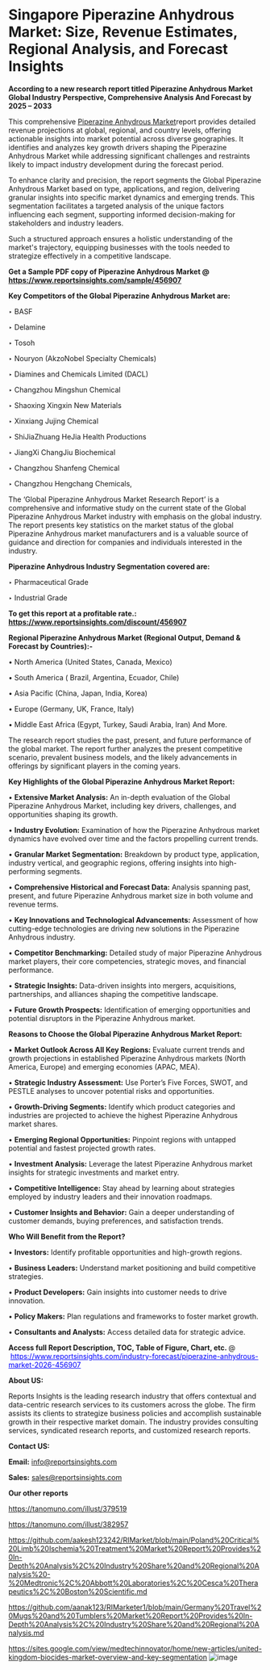 # Singapore Piperazine Anhydrous Market: Size, Revenue Estimates, Regional Analysis, and Forecast Insights

<strong>According to a new research report titled Piperazine Anhydrous Market Global Industry Perspective, Comprehensive Analysis And Forecast by 2025 – 2033</strong>

This comprehensive <a href=https://www.reportsinsights.com/sample/456907>Piperazine Anhydrous Market</a>report provides detailed revenue projections at global, regional, and country levels, offering actionable insights into market potential across diverse geographies. It identifies and analyzes key growth drivers shaping the Piperazine Anhydrous Market while addressing significant challenges and restraints likely to impact industry development during the forecast period.

To enhance clarity and precision, the report segments the Global Piperazine Anhydrous Market based on type, applications, and region, delivering granular insights into specific market dynamics and emerging trends. This segmentation facilitates a targeted analysis of the unique factors influencing each segment, supporting informed decision-making for stakeholders and industry leaders.

Such a structured approach ensures a holistic understanding of the market's trajectory, equipping businesses with the tools needed to strategize effectively in a competitive landscape.

<strong>Get a Sample PDF copy of Piperazine Anhydrous Market </strong><strong>@<a href=https://www.reportsinsights.com/sample/456907 style=color:#0000ff;> https://www.reportsinsights.com/sample/456907</a></strong></font>

<strong>Key Competitors of the Global Piperazine Anhydrous Market are:</strong>

‣ BASF

‣ Delamine

‣ Tosoh

‣ Nouryon (AkzoNobel Specialty Chemicals)

‣ Diamines and Chemicals Limited (DACL)

‣ Changzhou Mingshun Chemical

‣ Shaoxing Xingxin New Materials

‣ Xinxiang Jujing Chemical

‣ ShiJiaZhuang HeJia Health Productions

‣ JiangXi ChangJiu Biochemical

‣ Changzhou Shanfeng Chemical

‣ Changzhou Hengchang Chemicals,

The ‘Global Piperazine Anhydrous Market Research Report’ is a comprehensive and informative study on the current state of the Global Piperazine Anhydrous Market industry with emphasis on the global industry. The report presents key statistics on the market status of the global Piperazine Anhydrous market manufacturers and is a valuable source of guidance and direction for companies and individuals interested in the industry.

<strong>Piperazine Anhydrous Industry Segmentation covered are:</strong>

‣ Pharmaceutical Grade

‣ Industrial Grade

<strong>To get this report at a profitable rate.: <a href=https://www.reportsinsights.com/discount/456907 style=color:#0000ff;>https://www.reportsinsights.com/discount/456907</a></strong></font>

<strong>Regional Piperazine Anhydrous Market (Regional Output, Demand &amp; Forecast by Countries):-</strong>

• North America (United States, Canada, Mexico)

• South America ( Brazil, Argentina, Ecuador, Chile)

• Asia Pacific (China, Japan, India, Korea)

• Europe (Germany, UK, France, Italy)

• Middle East Africa (Egypt, Turkey, Saudi Arabia, Iran) And More.

The research report studies the past, present, and future performance of the global market. The report further analyzes the present competitive scenario, prevalent business models, and the likely advancements in offerings by significant players in the coming years.

<strong>Key Highlights of the Global Piperazine Anhydrous Market Report:</strong>

• <strong>Extensive Market Analysis:</strong> An in-depth evaluation of the Global Piperazine Anhydrous Market, including key drivers, challenges, and opportunities shaping its growth.

• <strong>Industry Evolution:</strong> Examination of how the Piperazine Anhydrous market dynamics have evolved over time and the factors propelling current trends.

• <strong>Granular Market Segmentation:</strong> Breakdown by product type, application, industry vertical, and geographic regions, offering insights into high-performing segments.

• <strong>Comprehensive Historical and Forecast Data:</strong> Analysis spanning past, present, and future Piperazine Anhydrous market size in both volume and revenue terms.

• <strong>Key Innovations and Technological Advancements:</strong> Assessment of how cutting-edge technologies are driving new solutions in the Piperazine Anhydrous industry.

• <strong>Competitor Benchmarking:</strong> Detailed study of major Piperazine Anhydrous market players, their core competencies, strategic moves, and financial performance.

• <strong>Strategic Insights:</strong> Data-driven insights into mergers, acquisitions, partnerships, and alliances shaping the competitive landscape.

• <strong>Future Growth Prospects:</strong> Identification of emerging opportunities and potential disruptors in the Piperazine Anhydrous market.

<strong>Reasons to Choose the Global Piperazine Anhydrous Market Report:</strong>

• <strong>Market Outlook Across All Key Regions:</strong> Evaluate current trends and growth projections in established Piperazine Anhydrous markets (North America, Europe) and emerging economies (APAC, MEA).

• <strong>Strategic Industry Assessment:</strong> Use Porter’s Five Forces, SWOT, and PESTLE analyses to uncover potential risks and opportunities.

• <strong>Growth-Driving Segments:</strong> Identify which product categories and industries are projected to achieve the highest Piperazine Anhydrous market shares.

• <strong>Emerging Regional Opportunities:</strong> Pinpoint regions with untapped potential and fastest projected growth rates.

• <strong>Investment Analysis:</strong> Leverage the latest Piperazine Anhydrous market insights for strategic investments and market entry.

• <strong>Competitive Intelligence:</strong> Stay ahead by learning about strategies employed by industry leaders and their innovation roadmaps.

• <strong>Customer Insights and Behavior:</strong> Gain a deeper understanding of customer demands, buying preferences, and satisfaction trends.

<strong>Who Will Benefit from the Report?</strong>

• <strong>Investors:</strong> Identify profitable opportunities and high-growth regions.

• <strong>Business Leaders:</strong> Understand market positioning and build competitive strategies.

• <strong>Product Developers:</strong> Gain insights into customer needs to drive innovation.

• <strong>Policy Makers:</strong> Plan regulations and frameworks to foster market growth.

• <strong>Consultants and Analysts:</strong> Access detailed data for strategic advice.
</ul>
<strong>Access full Report Description, TOC, Table of Figure, Chart, etc. </strong>@  <a href=https://www.reportsinsights.com/industry-forecast/piperazine-anhydrous-market-2026-456907 style=color:#0000ff;>https://www.reportsinsights.com/industry-forecast/piperazine-anhydrous-market-2026-456907</a></font>

<strong><strong>About US</strong>:</strong>

Reports Insights is the leading research industry that offers contextual and data-centric research services to its customers across the globe. The firm assists its clients to strategize business policies and accomplish sustainable growth in their respective market domain. The industry provides consulting services, syndicated research reports, and customized research reports.

<strong>Contact US:</strong>

<p class=""""><b>Email:</b> <a href=mailto:info@reportsinsights.com>info@reportsinsights.com</a></p>
<p class=""""><b>Sales:</b> <a href=mailto:sales@reportsinsights.com>sales@reportsinsights.com</a></p>

<strong>Our other reports</strong>

<a href=https://tanomuno.com/illust/379519>https://tanomuno.com/illust/379519</a>

<a href=https://tanomuno.com/illust/382957>https://tanomuno.com/illust/382957</a>

<a href=https://github.com/aakesh123242/RIMarket/blob/main/Poland%20Critical%20Limb%20Ischemia%20Treatment%20Market%20Report%20Provides%20In-Depth%20Analysis%2C%20Industry%20Share%20and%20Regional%20Analysis%20-%20Medtronic%2C%20Abbott%20Laboratories%2C%20Cesca%20Therapeutics%2C%20Boston%20Scientific.md>https://github.com/aakesh123242/RIMarket/blob/main/Poland%20Critical%20Limb%20Ischemia%20Treatment%20Market%20Report%20Provides%20In-Depth%20Analysis%2C%20Industry%20Share%20and%20Regional%20Analysis%20-%20Medtronic%2C%20Abbott%20Laboratories%2C%20Cesca%20Therapeutics%2C%20Boston%20Scientific.md</a>

<a href=https://github.com/aanak123/RIMarketer1/blob/main/Germany%20Travel%20Mugs%20and%20Tumblers%20Market%20Report%20Provides%20In-Depth%20Analysis%2C%20Industry%20Share%20and%20Regional%20Analysis.md>https://github.com/aanak123/RIMarketer1/blob/main/Germany%20Travel%20Mugs%20and%20Tumblers%20Market%20Report%20Provides%20In-Depth%20Analysis%2C%20Industry%20Share%20and%20Regional%20Analysis.md</a>

<a href=https://sites.google.com/view/medtechinnovator/home/new-articles/united-kingdom-biocides-market-overview-and-key-segmentation>https://sites.google.com/view/medtechinnovator/home/new-articles/united-kingdom-biocides-market-overview-and-key-segmentation</a>
![image](https://github.com/user-attachments/assets/13ad9d1b-3f15-4610-ab70-1f234cb4c625)
